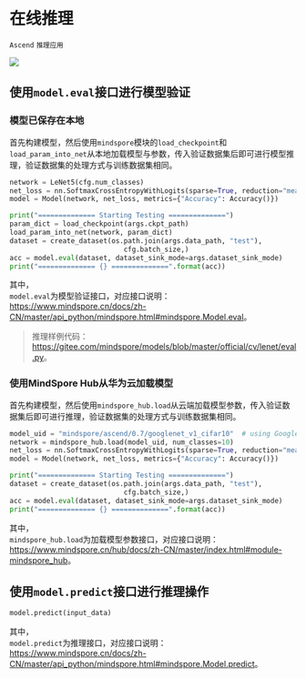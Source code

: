 # 在线推理

`Ascend` `推理应用`

<a href="https://gitee.com/mindspore/docs/blob/master/tutorials/experts/source_zh_cn/model_infer/online_inference.md" target="_blank"><img src="https://mindspore-website.obs.cn-north-4.myhuaweicloud.com/website-images/master/resource/_static/logo_source.png"></a>

## 使用`model.eval`接口进行模型验证

### 模型已保存在本地

首先构建模型，然后使用`mindspore`模块的`load_checkpoint`和`load_param_into_net`从本地加载模型与参数，传入验证数据集后即可进行模型推理，验证数据集的处理方式与训练数据集相同。

```python
network = LeNet5(cfg.num_classes)
net_loss = nn.SoftmaxCrossEntropyWithLogits(sparse=True, reduction="mean")
model = Model(network, net_loss, metrics={"Accuracy": Accuracy()})

print("============== Starting Testing ==============")
param_dict = load_checkpoint(args.ckpt_path)
load_param_into_net(network, param_dict)
dataset = create_dataset(os.path.join(args.data_path, "test"),
                            cfg.batch_size,)
acc = model.eval(dataset, dataset_sink_mode=args.dataset_sink_mode)
print("============== {} ==============".format(acc))
```

其中，  
`model.eval`为模型验证接口，对应接口说明：<https://www.mindspore.cn/docs/zh-CN/master/api_python/mindspore.html#mindspore.Model.eval>。

> 推理样例代码：<https://gitee.com/mindspore/models/blob/master/official/cv/lenet/eval.py>。

### 使用MindSpore Hub从华为云加载模型

首先构建模型，然后使用`mindspore_hub.load`从云端加载模型参数，传入验证数据集后即可进行推理，验证数据集的处理方式与训练数据集相同。

```python
model_uid = "mindspore/ascend/0.7/googlenet_v1_cifar10"  # using GoogleNet as an example.
network = mindspore_hub.load(model_uid, num_classes=10)
net_loss = nn.SoftmaxCrossEntropyWithLogits(sparse=True, reduction="mean")
model = Model(network, net_loss, metrics={"Accuracy": Accuracy()})

print("============== Starting Testing ==============")
dataset = create_dataset(os.path.join(args.data_path, "test"),
                            cfg.batch_size,)
acc = model.eval(dataset, dataset_sink_mode=args.dataset_sink_mode)
print("============== {} ==============".format(acc))
```

其中，  
`mindspore_hub.load`为加载模型参数接口，对应接口说明：<https://www.mindspore.cn/hub/docs/zh-CN/master/index.html#module-mindspore_hub>。

## 使用`model.predict`接口进行推理操作

```python
model.predict(input_data)
```

其中，  
`model.predict`为推理接口，对应接口说明：<https://www.mindspore.cn/docs/zh-CN/master/api_python/mindspore.html#mindspore.Model.predict>。

